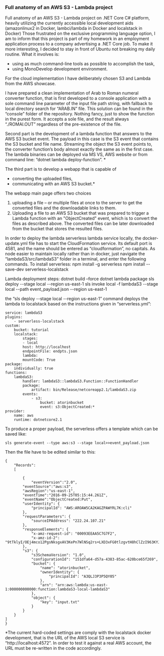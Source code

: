 ### Full anatomy of an AWS S3 -  Lambda project
Full anatomy of an AWS S3 -  Lambda project on .NET Core C# platform, heavily utilizing the currently accessible local development aids (amazonlinux2 in Docker, lambci/lambda in Docker and localstack in Docker) Those frustrated on the exclusive programming language option, I am to inform that this project is part of my homework in an employment application process to a company advertising a .NET Core job.
To make it more interesting, I decided to stay in front of Ubuntu not breaking my daily routine. What it involves is:
- using as much command-line tools as possible to accomplish the task,
- using MonoDevelop development environment.

For the cloud implementation I have deliberately chosen S3 and Lambda from the AWS showcase.

I have prepared a clean implementation of Arab to Roman numeral converter function, that is first developed to a console application with a sole command line parameter of the input file path string, with fallback to local directory search for “ARAB.IN” file. This solution can be found in the “console” folder of the repository. Nothing fancy, just to show the function in the purest form. It accepts a sole file, and the result always “./ROMAI.OUT” regardless of the pre-existence of the file.

Second part is the development of a lambda function that answers to the AWS S3 bucket event. The payload in this case is the S3 event that contains the S3 bucket and file name. Streaming the object the S3 event points to, the converter function’s body almost exactly the same as in the first case. 
The lambda binaries can be deployed via MS VS, AWS website or from command line: “dotnet lambda deploy-function”. *

The third part is to develop a webapp that is capable of 
- converting the uploaded files, 
- communicating with an AWS S3 bucket.*

The webapp main page offers two choices
1. uploading a file – or multiple files at once to the server to get the converted files and the downloadable links to them. 
2. Uploading a file to an AWS S3 bucket that was prepared to trigger a Lambda function with an "ObjectCreated" event, which is to convert the files as described above.
The converted files can be later downloaded from the bucket that stores the resulted files.

In order to deploy the lambda serverless lambda service locally, the docker-update.yml file has to start the CloudFormation service. Its default port is 4581, and the name should be entered as “cloudformation”, no capitals. As node easier to maintain locally rather than in docker, just navigate the “lambdaS3/src/lambdaS3” folder in a terminal, and enter the following commands.
To install serverless:
npm install -g serverless 
npm install --save-dev serverless-localstack 

Lambda deployment steps:
dotnet build –force 
dotnet lambda package 
sls deploy --stage local --region us-east-1 
sls invoke local -f lambdaS3 --stage local --path event_payload.json --region us-east-1 

the “sls deploy --stage local --region us-east-1” command deploys the lambda to localstack based on the instructions given in “serverless.yml”: 

```
service: lambdaS3
plugins:
    - serverless-localstack
custom:
    bucket: tutorial
    localstack:
        stages:
        - local
        host: http://localhost
        endpointFile: endpts.json
        lambda:
        mountCode: True
package:
    individually: true
functions:
    lambdaS3:
        handler: lambdaS3::lambdaS3.Function::FunctionHandler
        package:
            artifact: bin/Release/netcoreapp2.1/lambdaS3.zip
        events:
            - s3:
                bucket: atorinbucket
                event: s3:ObjectCreated:*
provider:
    name: aws
    runtime: dotnetcore2.1 
```
To produce a proper payload, the serverless offers a template which can be saved like: 
```
sls generate-event --type aws:s3 --stage local>>event_payload.json 
```
Then the file have to be edited similar to this:
```
{
    "Records":
    [
    
        {
            "eventVersion":"2.0",
        "eventSource":"aws:s3",
        "awsRegion":"us-east-1",
        "eventTime":"2016-09-25T05:15:44.261Z",
        "eventName":"ObjectCreated:Put",
        "userIdentity": {
            "principalId": "AWS:AROAW5CA2KAGZPAWYRL7K:cli"
        },
        "requestParameters": {
            "sourceIPAddress": "222.24.107.21"
        },
        "responseElements": {
            "x-amz-request-id": "00093EEAA5C7G7F2",
            "x-amz-id-2": "9tTklyI/OEj4mco12PgsNksgxAV3KePn7WlNSq2rs+LXD3xFG0tlzgvtH8hClZzI963KYJgVnXw="
        },
        "s3": {
            "s3SchemaVersion": "1.0",
            "configurationId": "151dfa64-d57a-4383-85ac-620bce65f269",
            "bucket": {
                "name": "atorinbucket",
                "ownerIdentity": {
                    "principalId": "A3QLJ3P3P5QY05"
                },
                "arn": "arn:aws:lambda:us-east-1:000000000000:function:lambdaS3-local-lambdaS3"
            },
            "object": {
                "key": "input.txt"
            }
        }
    }
]
}
```
*The current hard-coded settings are comply with the localstack docker development, that is the URL of the AWS local S3 service is “http://localhost:4572”. In order to test it against a real AWS account, the URL must be re-written in the code accordingly.


